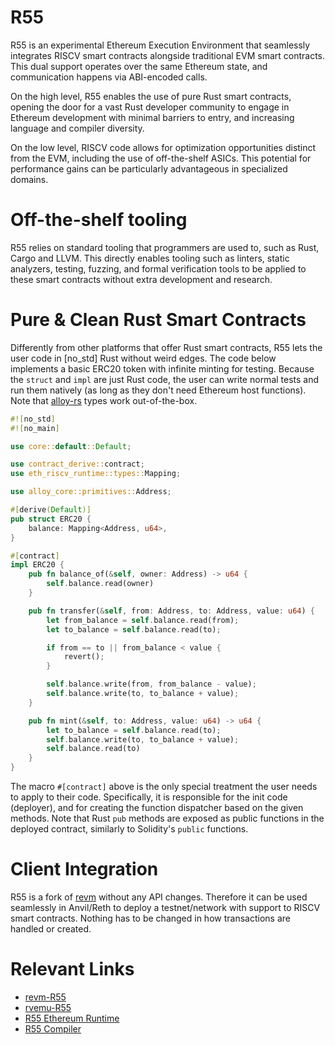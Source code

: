 # R55

R55 is an experimental Ethereum Execution Environment that seamlessly
integrates RISCV smart contracts alongside traditional EVM smart contracts.
This dual support operates over the same Ethereum state, and communication
happens via ABI-encoded calls.

On the high level, R55 enables the use of pure Rust smart contracts, opening
the door for a vast Rust developer community to engage in Ethereum development
with minimal barriers to entry, and increasing language and compiler diversity.

On the low level, RISCV code allows for optimization opportunities distinct
from the EVM, including the use of off-the-shelf ASICs. This potential for
performance gains can be particularly advantageous in specialized domains.

# Off-the-shelf tooling

R55 relies on standard tooling that programmers are used to, such as Rust,
Cargo and LLVM. This directly enables tooling such as linters, static
analyzers, testing, fuzzing, and formal verification tools to be applied to
these smart contracts without extra development and research.

# Pure & Clean Rust Smart Contracts

Differently from other platforms that offer Rust smart contracts, R55 lets the
user code in [no\_std] Rust without weird edges. The code below implements a
basic ERC20 token with infinite minting for testing.
Because the `struct` and `impl` are just Rust code, the user can write normal
tests and run them natively (as long as they don't need Ethereum host
functions).  Note that [alloy-rs](https://github.com/alloy-rs/) types work
out-of-the-box.

```rust
#![no_std]
#![no_main]

use core::default::Default;

use contract_derive::contract;
use eth_riscv_runtime::types::Mapping;

use alloy_core::primitives::Address;

#[derive(Default)]
pub struct ERC20 {
    balance: Mapping<Address, u64>,
}

#[contract]
impl ERC20 {
    pub fn balance_of(&self, owner: Address) -> u64 {
        self.balance.read(owner)
    }

    pub fn transfer(&self, from: Address, to: Address, value: u64) {
        let from_balance = self.balance.read(from);
        let to_balance = self.balance.read(to);

        if from == to || from_balance < value {
            revert();
        }

        self.balance.write(from, from_balance - value);
        self.balance.write(to, to_balance + value);
    }

    pub fn mint(&self, to: Address, value: u64) -> u64 {
        let to_balance = self.balance.read(to);
        self.balance.write(to, to_balance + value);
        self.balance.read(to)
    }
}
```

The macro `#[contract]` above is the only special treatment the user needs to
apply to their code. Specifically, it is responsible for the init code
(deployer), and for creating the function dispatcher based on the given
methods.
Note that Rust `pub` methods are exposed as public functions in the deployed
contract, similarly to Solidity's `public` functions.

# Client Integration

R55 is a fork of [revm](https://github.com/bluealloy/revm) without any API
changes.  Therefore it can be used seamlessly in Anvil/Reth to deploy a
testnet/network with support to RISCV smart contracts.
Nothing has to be changed in how transactions are handled or created.

# Relevant Links

- [revm-R55](https://github.com/r0qs/revm)
- [rvemu-R55](https://github.com/lvella/rvemu)
- [R55 Ethereum Runtime](https://github.com/leonardoalt/r55/tree/main/eth-riscv-runtime)
- [R55 Compiler](https://github.com/leonardoalt/r55/tree/main/r55)